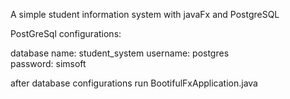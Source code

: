 A simple student information system with javaFx and PostgreSQL

PostGreSql configurations:

database name: student_system 
username: postgres  
password: simsoft 

after database configurations run BootifulFxApplication.java
